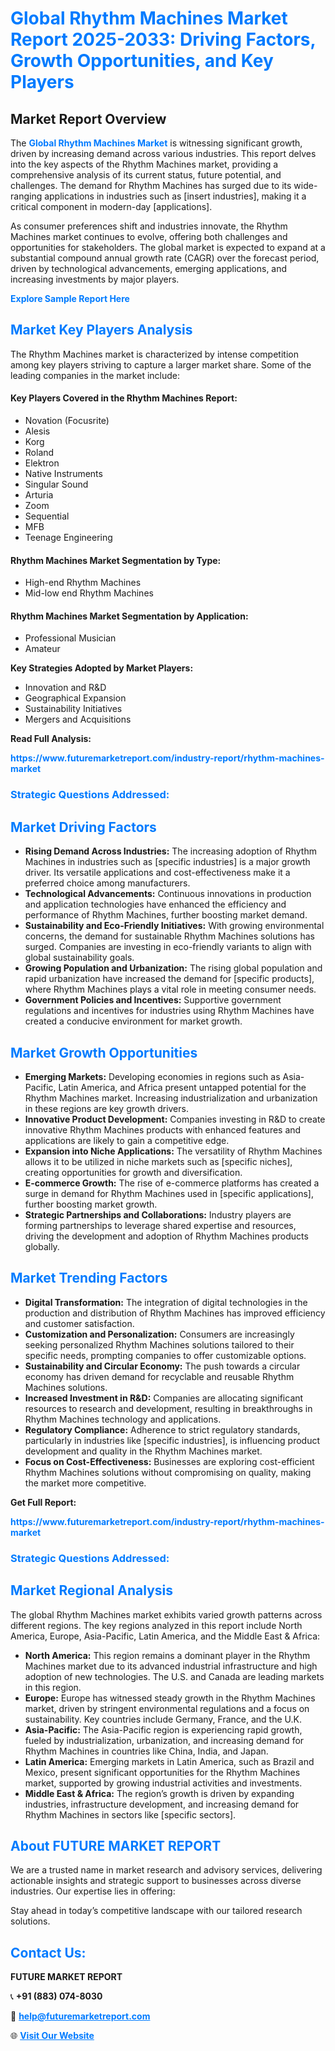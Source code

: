 <h1 style="color: #007BFF;">Global Rhythm Machines Market Report 2025-2033: Driving Factors, Growth Opportunities, and Key Players</h1>

<section id="overview">
<h2>Market Report Overview</h2>
<p>The <a href="https://www.futuremarketreport.com/industry-report/rhythm-machines-market" style="color: #007BFF; text-decoration: none;"><strong>Global Rhythm Machines Market</strong></a> is witnessing significant growth, driven by increasing demand across various industries. This report delves into the key aspects of the Rhythm Machines market, providing a comprehensive analysis of its current status, future potential, and challenges. The demand for Rhythm Machines has surged due to its wide-ranging applications in industries such as [insert industries], making it a critical component in modern-day [applications].</p>
<p>As consumer preferences shift and industries innovate, the Rhythm Machines market continues to evolve, offering both challenges and opportunities for stakeholders. The global market is expected to expand at a substantial compound annual growth rate (CAGR) over the forecast period, driven by technological advancements, emerging applications, and increasing investments by major players.</p>
</section>

<section id="overview">
<p><a href="https://www.futuremarketreport.com/request-sample/reportId=81990" style="color: #007BFF; text-decoration: none;"><strong>Explore Sample Report Here</strong></a></p>
</section>

<section id="key-players">
<h2 style="color: #007BFF;">Market Key Players Analysis</h2>
<p>The Rhythm Machines market is characterized by intense competition among key players striving to capture a larger market share. Some of the leading companies in the market include:</p>
<h4>Key Players Covered in the Rhythm Machines Report:</h4>
<ul><li>Novation (Focusrite)</li><li>Alesis</li><li>Korg</li><li>Roland</li><li>Elektron</li><li>Native Instruments</li><li>Singular Sound</li><li>Arturia</li><li>Zoom</li><li>Sequential</li><li>MFB</li><li>Teenage Engineering</li></ul>
<h4>Rhythm Machines Market Segmentation by Type:</h4>
<ul><li>High-end Rhythm Machines</li><li>Mid-low end Rhythm Machines</li></ul>

<h4>Rhythm Machines Market Segmentation by Application:</h4>
<ul><li>Professional Musician</li><li>Amateur</li></ul>
<p><strong>Key Strategies Adopted by Market Players:</strong></p>
<ul>
<li>Innovation and R&D</li>
<li>Geographical Expansion</li>
<li>Sustainability Initiatives</li>
<li>Mergers and Acquisitions</li>
</ul>
</section>

<section>
<p><strong>Read Full Analysis: </strong></p><a href="https://www.futuremarketreport.com/industry-report/rhythm-machines-market" style="color: #007BFF; text-decoration: none;"><strong>https://www.futuremarketreport.com/industry-report/rhythm-machines-market</strong></a>
<h3 style="color: #007BFF;">Strategic Questions Addressed:</h3>
</section>

<section id="driving-factors">
<h2 style="color: #007BFF;">Market Driving Factors</h2>
<ul>
<li><strong>Rising Demand Across Industries:</strong> The increasing adoption of Rhythm Machines in industries such as [specific industries] is a major growth driver. Its versatile applications and cost-effectiveness make it a preferred choice among manufacturers.</li>
<li><strong>Technological Advancements:</strong> Continuous innovations in production and application technologies have enhanced the efficiency and performance of Rhythm Machines, further boosting market demand.</li>
<li><strong>Sustainability and Eco-Friendly Initiatives:</strong> With growing environmental concerns, the demand for sustainable Rhythm Machines solutions has surged. Companies are investing in eco-friendly variants to align with global sustainability goals.</li>
<li><strong>Growing Population and Urbanization:</strong> The rising global population and rapid urbanization have increased the demand for [specific products], where Rhythm Machines plays a vital role in meeting consumer needs.</li>
<li><strong>Government Policies and Incentives:</strong> Supportive government regulations and incentives for industries using Rhythm Machines have created a conducive environment for market growth.</li>
</ul>
</section>

<section id="growth-opportunities">
<h2 style="color: #007BFF;">Market Growth Opportunities</h2>
<ul>
<li><strong>Emerging Markets:</strong> Developing economies in regions such as Asia-Pacific, Latin America, and Africa present untapped potential for the Rhythm Machines market. Increasing industrialization and urbanization in these regions are key growth drivers.</li>
<li><strong>Innovative Product Development:</strong> Companies investing in R&D to create innovative Rhythm Machines products with enhanced features and applications are likely to gain a competitive edge.</li>
<li><strong>Expansion into Niche Applications:</strong> The versatility of Rhythm Machines allows it to be utilized in niche markets such as [specific niches], creating opportunities for growth and diversification.</li>
<li><strong>E-commerce Growth:</strong> The rise of e-commerce platforms has created a surge in demand for Rhythm Machines used in [specific applications], further boosting market growth.</li>
<li><strong>Strategic Partnerships and Collaborations:</strong> Industry players are forming partnerships to leverage shared expertise and resources, driving the development and adoption of Rhythm Machines products globally.</li>
</ul>
</section>

<section id="trending-factors">
<h2 style="color: #007BFF;">Market Trending Factors</h2>
<ul>
<li><strong>Digital Transformation:</strong> The integration of digital technologies in the production and distribution of Rhythm Machines has improved efficiency and customer satisfaction.</li>
<li><strong>Customization and Personalization:</strong> Consumers are increasingly seeking personalized Rhythm Machines solutions tailored to their specific needs, prompting companies to offer customizable options.</li>
<li><strong>Sustainability and Circular Economy:</strong> The push towards a circular economy has driven demand for recyclable and reusable Rhythm Machines solutions.</li>
<li><strong>Increased Investment in R&D:</strong> Companies are allocating significant resources to research and development, resulting in breakthroughs in Rhythm Machines technology and applications.</li>
<li><strong>Regulatory Compliance:</strong> Adherence to strict regulatory standards, particularly in industries like [specific industries], is influencing product development and quality in the Rhythm Machines market.</li>
<li><strong>Focus on Cost-Effectiveness:</strong> Businesses are exploring cost-efficient Rhythm Machines solutions without compromising on quality, making the market more competitive.</li>
</ul>
</section>

<section>
<p><strong>Get Full Report: </strong></p><a href="https://www.futuremarketreport.com/industry-report/rhythm-machines-market" style="color: #007BFF; text-decoration: none;"><strong>https://www.futuremarketreport.com/industry-report/rhythm-machines-market</strong></a>
<h3 style="color: #007BFF;">Strategic Questions Addressed:</h3>
</section>


<section id="regional-analysis">
<h2 style="color: #007BFF;">Market Regional Analysis</h2>
<p>The global Rhythm Machines market exhibits varied growth patterns across different regions. The key regions analyzed in this report include North America, Europe, Asia-Pacific, Latin America, and the Middle East & Africa:</p>
<ul>
<li><strong>North America:</strong> This region remains a dominant player in the Rhythm Machines market due to its advanced industrial infrastructure and high adoption of new technologies. The U.S. and Canada are leading markets in this region.</li>
<li><strong>Europe:</strong> Europe has witnessed steady growth in the Rhythm Machines market, driven by stringent environmental regulations and a focus on sustainability. Key countries include Germany, France, and the U.K.</li>
<li><strong>Asia-Pacific:</strong> The Asia-Pacific region is experiencing rapid growth, fueled by industrialization, urbanization, and increasing demand for Rhythm Machines in countries like China, India, and Japan.</li>
<li><strong>Latin America:</strong> Emerging markets in Latin America, such as Brazil and Mexico, present significant opportunities for the Rhythm Machines market, supported by growing industrial activities and investments.</li>
<li><strong>Middle East & Africa:</strong> The region’s growth is driven by expanding industries, infrastructure development, and increasing demand for Rhythm Machines in sectors like [specific sectors].</li>
</ul>
</section>

<footer>
<h2 style="color: #007BFF;">About FUTURE MARKET REPORT</h2>
<p>We are a trusted name in market research and advisory services, delivering actionable insights and strategic support to businesses across diverse industries. Our expertise lies in offering:</p>

<p>Stay ahead in today’s competitive landscape with our tailored research solutions.</p>

<h2 style="color: #007BFF;">Contact Us:</h2>
<p><strong>FUTURE MARKET REPORT</strong></p>
<p>📞 <strong>+91 (883) 074-8030</strong></p>
<p>📧 <strong><a href="mailto:help@futuremarketreport.com" style="color: #007BFF;">help@futuremarketreport.com</a></strong></p>
<p>🌐 <strong><a href="https://www.futuremarketreport.com/" style="color: #007BFF;">Visit Our Website</a></strong></p>
</footer>